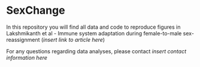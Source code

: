 # SexChange
In this repository you will find all data and code to reproduce figures in Lakshmikanth et al - Immune system adaptation during female-to-male sex-reassignment (*insert link to article here*)


For any questions regarding data analyses, please contact *insert contact information here*
